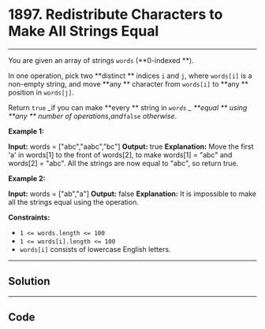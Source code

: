 # 1897. Redistribute Characters to Make All Strings Equal

---

You are given an array of strings `words` (**0-indexed **).

In one operation, pick two **distinct ** indices `i` and `j`, where `words[i]` is a non-empty string, and move **any ** character from `words[i]` to **any ** position in `words[j]`.

Return `true` _if you can make **every ** string in _`words` _ **equal ** using **any ** number of operations_,_and_`false` _otherwise_.

 

**Example 1:**


**Input:** words = ["abc","aabc","bc"]
**Output:** true
**Explanation:** Move the first 'a' in words[1] to the front of words[2],
to make words[1] = "abc" and words[2] = "abc".
All the strings are now equal to "abc", so return true.


**Example 2:**


**Input:** words = ["ab","a"]
**Output:** false
**Explanation:** It is impossible to make all the strings equal using the operation.


 

**Constraints:**

  * `1 <= words.length <= 100`
  * `1 <= words[i].length <= 100`
  * `words[i]` consists of lowercase English letters.

---

## Solution



---

## Code
```python


```